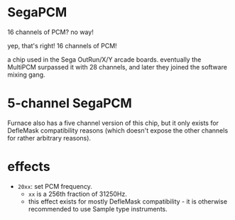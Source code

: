 # SegaPCM

16 channels of PCM? no way!

yep, that's right! 16 channels of PCM!

a chip used in the Sega OutRun/X/Y arcade boards. eventually the MultiPCM surpassed it with 28 channels, and later they joined the software mixing gang.

# 5-channel SegaPCM

Furnace also has a five channel version of this chip, but it only exists for DefleMask compatibility reasons (which doesn't expose the other channels for rather arbitrary reasons).

# effects
- `20xx`: set PCM frequency.
  - `xx` is a 256th fraction of 31250Hz.
  - this effect exists for mostly DefleMask compatibility - it is otherwise recommended to use Sample type instruments.
